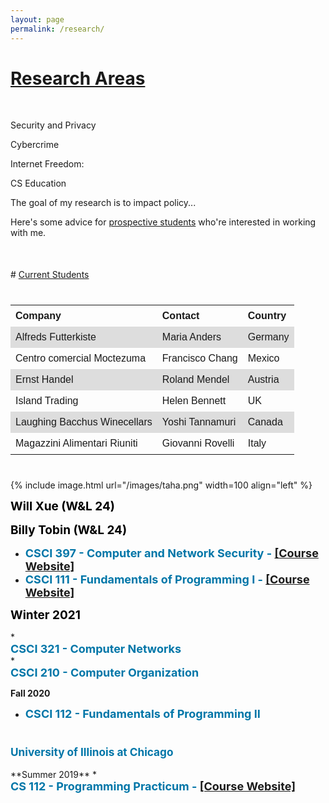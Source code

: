 ```yaml
---
layout: page
permalink: /research/
---
```


# <u>Research Areas</u>
<br>

Security and Privacy

Cybercrime

Internet Freedom:

CS Education


The goal of my research is to impact policy...


Here's some advice for <a href="/prospective_students">prospective students</a> who're interested in working with me.

</div>
<div style="margin-bottom:50px"></div>
# <u>Current Students</u>
<div style="margin-bottom:40px"></div>

<style>
table {
  font-family: arial, sans-serif;
  border-collapse: collapse;
  width: 100%;
}

td, th {
  border: 0px solid #dddddd;
  text-align: left;
  padding: 8px;
}

tr:nth-child(even) {
  background-color: #dddddd;
}
</style>

<table>
  <tr>
    <th>Company</th>
    <th>Contact</th>
    <th>Country</th>
  </tr>
  <tr>
    <td>Alfreds Futterkiste</td>
    <td>Maria Anders</td>
    <td>Germany</td>
  </tr>
  <tr>
    <td>Centro comercial Moctezuma</td>
    <td>Francisco Chang</td>
    <td>Mexico</td>
  </tr>
  <tr>
    <td>Ernst Handel</td>
    <td>Roland Mendel</td>
    <td>Austria</td>
  </tr>
  <tr>
    <td>Island Trading</td>
    <td>Helen Bennett</td>
    <td>UK</td>
  </tr>

  <tr>
    <td>Laughing Bacchus Winecellars</td>
    <td>Yoshi Tannamuri</td>
    <td>Canada</td>
  </tr>
  <tr>
    <td>Magazzini Alimentari Riuniti</td>
    <td>Giovanni Rovelli</td>
    <td>Italy</td>
  </tr>
</table>
<div style="margin-bottom:40px"></div>

{% include image.html url="/images/taha.png" width=100 align="left" %}

<div style = "color:black; font-weight: bold; font-size:19px; margin-bottom:15px">Will Xue (W&L 24)</div>

<div style = "color:black; font-weight: bold; font-size:19px; margin-bottom:15px">Billy Tobin (W&L 24)</div>

* <div style = "color:#0076A8; font-weight: bold; font-size:18px">CSCI 397 - Computer and Network Security - <a href="" target="_blank">[Course Website]</a></div>

* <div style = "color:#0076A8; font-weight: bold; font-size:18px">CSCI 111 - Fundamentals of Programming I - <a href="" target="_blank">[Course Website]</a></div>


<div style = "color:black; font-weight: bold; font-size:19px; margin-bottom:15px">Winter 2021</div>
* <div style = "color:#0076A8; font-weight: bold; font-size:18px">CSCI 321 - Computer Networks</div>
* <div style = "color:#0076A8; font-weight: bold; font-size:18px">CSCI 210 - Computer Organization</div>

**Fall 2020**
* <div style = "color:#0076A8; font-weight: bold; font-size:18px">CSCI 112 - Fundamentals of Programming II<div>
<div style="margin-bottom:40px"></div>

<h3><div style = "color:#0076A8; font-weight: bold; font-size:1.05em;">University of Illinois at Chicago</div></h3>
**Summer 2019**
* <div style = "color:#0076A8; font-weight: bold; font-size:18px">CS 112 - Programming Practicum - 
<a href="https://cs211sm19.class.uic.edu/" target="_blank">[Course Website]</a></div>
